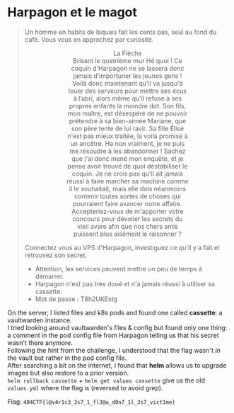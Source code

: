# Harpagon et le magot

> Un homme en habits de laquais fait les cents pas, seul au fond du café. Vous vous en approchez par curiosité.
>
><p style="max-width: 60%; margin-left: auto; margin-right: auto; text-align: center;">La Flèche<br>
> Brisant le quatrième mur
> Hé quoi ! Ce coquin d'Harpagon ne se lassera donc jamais d’importuner les jeunes gens ! Voilà donc maintenant qu'il va jusqu'à louer des serveurs pour mettre ses écus à l’abri, alors même qu'il refuse à ses propres enfants la moindre dot. Son fils, mon maître, est désespéré de ne pouvoir prétendre à sa bien-aimée Mariane, que son père tente de lui ravir. Sa fille Élise n'est pas mieux traitée, la voilà promise à un ancêtre. Ha non vraiment, je ne puis me résoudre à les abandonner ! Sachez que j'ai donc mené mon enquête, et je pense avoir trouvé de quoi déstabiliser le coquin. Je ne crois pas qu'il ait jamais réussi à faire marcher sa machine comme il le souhaitait, mais elle dois néanmoins contenir toutes sortes de choses qui pourraient faire avancer notre affaire. Accepteriez-vous de m'apporter votre concours pour dévoiler les secrets du vieil avare afin que nos chers amis puissent plus aisément le raisonner ?</p>
>
> Connectez vous au VPS d'Harpagon, investiguez ce qu'il y a fait et retrouvez son secret.
> - Attention, les services peuvent mettre un peu de temps à démarrer.
> - Harpagon n'est pas très doué et n'a jamais réussi à utiliser sa cassette.
> - Mot de passe : T8h2UKEstg 

On the server, I listed files and k8s pods and found one called **cassette**: a vaultwarden instance.<br>
I tried looking around vaultwarden's files & config but found only one thing: a comment in the pod config file from Harpagon telling us that his secret wasn't there anymore.<br>
Following the hint from the challenge, I understood that the flag wasn't *in* the vault but rather in the pod config file.<br>
After searching a bit on the internet, I found that **helm** allows us to upgrade images but also restore to a prior version.<br>
`helm rollback cassette` + `helm get values cassette` give us the old `values.yml` where the flag is (reversed to avoid grep).

Flag: `404CTF{l@v4r1c3_3s7_1_fl3@u_d0n7_1l_3s7_vict1me}`